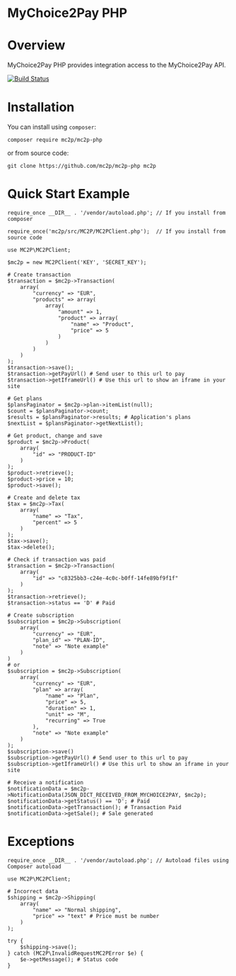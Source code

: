 # MyChoice2Pay PHP


# Overview

MyChoice2Pay PHP provides integration access to the MyChoice2Pay API.

[![Build Status](https://travis-ci.org/mc2p/mc2p-php.svg?branch=master)](https://travis-ci.org/mc2p/mc2p-php)

# Installation

You can install using `composer`:

    composer require mc2p/mc2p-php

or from source code:

    git clone https://github.com/mc2p/mc2p-php mc2p

# Quick Start Example

    require_once __DIR__ . '/vendor/autoload.php'; // If you install from composer

    require_once('mc2p/src/MC2P/MC2PClient.php');  // If you install from source code

    use MC2P\MC2PClient;

    $mc2p = new MC2PClient('KEY', 'SECRET_KEY');

    # Create transaction
    $transaction = $mc2p->Transaction(
        array(
            "currency" => "EUR",
            "products" => array(
                array(
                    "amount" => 1,
                    "product" => array(
                        "name" => "Product",
                        "price" => 5
                    )
                )
            )
        )
    );
    $transaction->save();
    $transaction->getPayUrl() # Send user to this url to pay
    $transaction->getIframeUrl() # Use this url to show an iframe in your site

    # Get plans
    $plansPaginator = $mc2p->plan->itemList(null);
    $count = $plansPaginator->count;
    $results = $plansPaginator->results; # Application's plans
    $nextList = $plansPaginator->getNextList();

    # Get product, change and save
    $product = $mc2p->Product(
        array(
            "id" => "PRODUCT-ID"
        )
    );
    $product->retrieve();
    $product->price = 10;
    $product->save();

    # Create and delete tax
    $tax = $mc2p->Tax(
        array(
            "name" => "Tax",
            "percent" => 5
        )
    );
    $tax->save();
    $tax->delete();

    # Check if transaction was paid
    $transaction = $mc2p->Transaction(
        array(
            "id" => "c8325bb3-c24e-4c0c-b0ff-14fe89bf9f1f"
        )
    );
    $transaction->retrieve();
    $transaction->status == 'D' # Paid

    # Create subscription
    $subscription = $mc2p->Subscription(
        array(
            "currency" => "EUR",
            "plan_id" => "PLAN-ID",
            "note" => "Note example"
        )
    )
    # or
    $subscription = $mc2p->Subscription(
        array(
            "currency" => "EUR",
            "plan" => array(
                "name" => "Plan",
                "price" => 5,
                "duration" => 1,
                "unit" => "M",
                "recurring" => True
            ),
            "note" => "Note example"
        )
    );
    $subscription->save()
    $subscription->getPayUrl() # Send user to this url to pay
    $subscription->getIframeUrl() # Use this url to show an iframe in your site

    # Receive a notification
    $notificationData = $mc2p->NotificationData(JSON_DICT_RECEIVED_FROM_MYCHOICE2PAY, $mc2p);
    $notificationData->getStatus() == 'D'; # Paid
    $notificationData->getTransaction(); # Transaction Paid
    $notificationData->getSale(); # Sale generated

# Exceptions

    require_once __DIR__ . '/vendor/autoload.php'; // Autoload files using Composer autoload

    use MC2P\MC2PClient;
    
    # Incorrect data
    $shipping = $mc2p->Shipping(
        array(
            "name" => "Normal shipping",
            "price" => "text" # Price must be number
        )
    );

    try {
        $shipping->save();
    } catch (MC2P\InvalidRequestMC2PError $e) {
        $e->getMessage(); # Status code
    }
